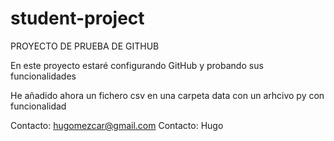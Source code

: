 # student-project
PROYECTO DE PRUEBA DE GITHUB
 
En este proyecto estaré configurando GitHub y probando sus funcionalidades

He añadido ahora un fichero csv en una carpeta data con un arhcivo py con funcionalidad

Contacto: hugomezcar@gmail.com
Contacto: Hugo

